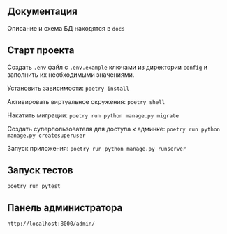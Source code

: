 ## Документация
Описание и схема БД находятся в `docs`

## Старт проекта

Создать `.env` файл с `.env.example` ключами из директории `config` и заполнить их необходимыми значениями.

Установить зависимости:
`poetry install`

Активировать виртуальное окружения:
`poetry shell`

Накатить миграции:
`poetry run python manage.py migrate`

Создать суперпользователя для доступа к админке:
`poetry run python manage.py createsuperuser`

Запуск приложения:
`poetry run python manage.py runserver`

## Запуск тестов
`poetry run pytest`

## Панель администратора
`http://localhost:8000/admin/`